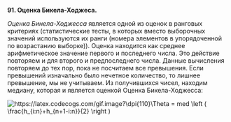 **91. Оценка Бикела-Ходжеса.**  

*Оценка Бинела-Ходжесса* является одной из оценок в ранговых критериях (статистические тесты, в которых вместо выборочных значений используются их ранги (номера элементов в упорядоченной по возрастанию выборке)).  Оценка находится как среднее арифметическое значение первого и последнего числа. Это действие повторяем и для второго и предпоследнего числа. Данные вычисления повторяем до тех пор, пока не посчитаем все превышения. Если превышений изначально было нечетное количество, то лишнее превышение, мы не учитываем. Из получившихся чисел, находим медиану, которая и является оценкой Оценка Бикела-Ходжесса:

<img src="https://latex.codecogs.com/gif.image?\dpi{110}\Theta&space;=&space;med&space;\left&space;(&space;\frac{h_{i:n}&plus;h_{n&plus;1-i:n}}{2}&space;\right&space;)" title="https://latex.codecogs.com/gif.image?\dpi{110}\Theta = med \left ( \frac{h_{i:n}+h_{n+1-i:n}}{2} \right )" />
